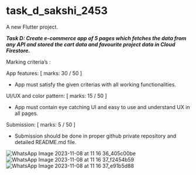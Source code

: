 # task_d_sakshi_2453

A new Flutter project.

***Task D: Create e-commerce app of 5 pages which fetches the data from any API and stored the cart data and favourite project data in Cloud Firestore.***

Marking criteria’s :

App features: [ marks: 30 / 50 ]
- App must satisfy the given criterias with all working functionalities.

UI/UX and color pattern: [ marks: 15 / 50 ]
- App must contain eye catching UI and easy to use and understand UX in all pages.

Submission: [ marks: 5 / 50 ]
- Submission should be done in proper github private repository and detailed README.md file.



![WhatsApp Image 2023-11-08 at 11 16 36_405c00be](https://github.com/sakshimoradiya/task_d_sakshi_2453/assets/131337231/9258d501-4f88-452d-af67-78931384fb60)
![WhatsApp Image 2023-11-08 at 11 16 37_f2454b59](https://github.com/sakshimoradiya/task_d_sakshi_2453/assets/131337231/fed6793d-8568-4c77-ac4f-7d7308b1293a)
![WhatsApp Image 2023-11-08 at 11 16 37_e91b5d88](https://github.com/sakshimoradiya/task_d_sakshi_2453/assets/131337231/51a6724a-544a-43fb-972e-b9d23126d855)
